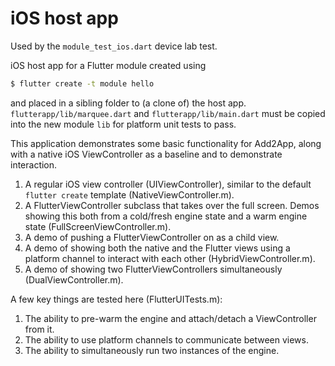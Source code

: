 # iOS host app

Used by the `module_test_ios.dart` device lab test.

iOS host app for a Flutter module created using

```sh
$ flutter create -t module hello
```

and placed in a sibling folder to (a clone of) the host app.
`flutterapp/lib/marquee.dart` and `flutterapp/lib/main.dart` must be copied into
the new module `lib` for platform unit tests to pass.

This application demonstrates some basic functionality for Add2App, along with a
native iOS ViewController as a baseline and to demonstrate interaction.

1. A regular iOS view controller (UIViewController), similar to the default
   `flutter create` template (NativeViewController.m).
1. A FlutterViewController subclass that takes over the full screen. Demos
   showing this both from a cold/fresh engine state and a warm engine state
   (FullScreenViewController.m).
1. A demo of pushing a FlutterViewController on as a child view.
1. A demo of showing both the native and the Flutter views using a platform
   channel to interact with each other (HybridViewController.m).
1. A demo of showing two FlutterViewControllers simultaneously
   (DualViewController.m).

A few key things are tested here (FlutterUITests.m):

1. The ability to pre-warm the engine and attach/detach a ViewController from
   it.
1. The ability to use platform channels to communicate between views.
1. The ability to simultaneously run two instances of the engine.
